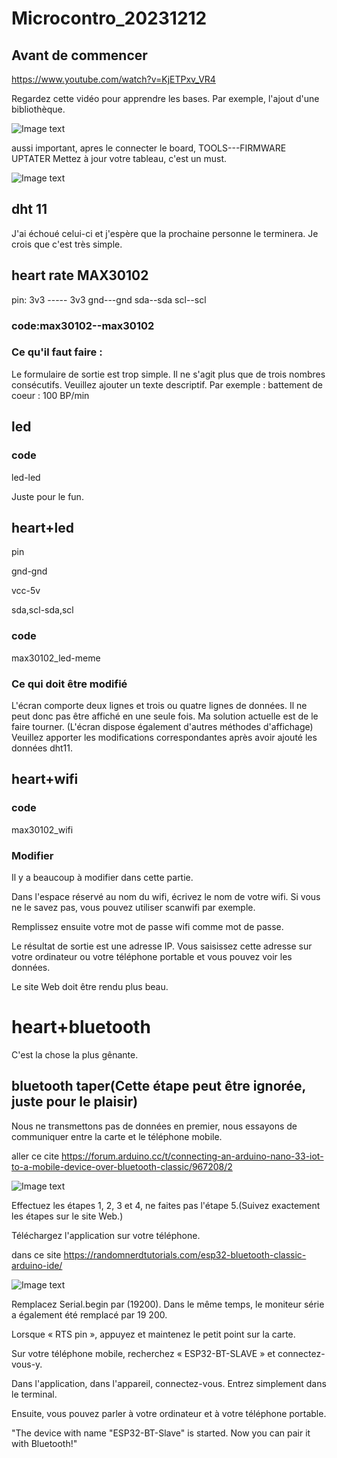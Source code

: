 # Microcontro_20231212
## Avant de commencer 
https://www.youtube.com/watch?v=KjETPxv_VR4

Regardez cette vidéo pour apprendre les bases. Par exemple, l'ajout d'une bibliothèque.

![Image text](https://github.com/romainbbb/Microconti/blob/main/image/1.png)

aussi important, apres le connecter le board, TOOLS---FIRMWARE UPTATER
Mettez à jour votre tableau, c'est un must.

![Image text](https://github.com/romainbbb/Microconti/blob/main/image/2.png)


## dht 11
J'ai échoué celui-ci et j'espère que la prochaine personne le terminera. Je crois que c'est très simple.

## heart rate  MAX30102
pin:
3v3 -----    3v3
gnd---gnd
sda--sda
scl--scl

### code:max30102--max30102

### Ce qu'il faut faire : 
Le formulaire de sortie est trop simple.
Il ne s'agit plus que de trois nombres consécutifs. Veuillez ajouter un texte descriptif. Par exemple : battement de coeur : 100 BP/min

## led

### code
led-led

Juste pour le fun.

## heart+led
pin

gnd-gnd

vcc-5v

sda,scl-sda,scl

### code
max30102_led-meme

### Ce qui doit être modifié
L'écran comporte deux lignes et trois ou quatre lignes de données. Il ne peut donc pas être affiché en une seule fois. Ma solution actuelle est de le faire tourner. (L'écran dispose également d'autres méthodes d'affichage)
Veuillez apporter les modifications correspondantes après avoir ajouté les données dht11.

## heart+wifi

### code
max30102_wifi

### Modifier
Il y a beaucoup à modifier dans cette partie.

Dans l'espace réservé au nom du wifi, écrivez le nom de votre wifi. Si vous ne le savez pas, vous pouvez utiliser scanwifi par exemple.

Remplissez ensuite votre mot de passe wifi comme mot de passe.

Le résultat de sortie est une adresse IP. Vous saisissez cette adresse sur votre ordinateur ou votre téléphone portable et vous pouvez voir les données.

Le site Web doit être rendu plus beau.

# heart+bluetooth 

C'est la chose la plus gênante.

## bluetooth taper(Cette étape peut être ignorée, juste pour le plaisir)
Nous ne transmettons pas de données en premier, nous essayons de communiquer entre la carte et le téléphone mobile.

aller ce cite
https://forum.arduino.cc/t/connecting-an-arduino-nano-33-iot-to-a-mobile-device-over-bluetooth-classic/967208/2

![Image text](https://github.com/romainbbb/Microconti/blob/main/image/3.png)

Effectuez les étapes 1, 2, 3 et 4, ne faites pas l'étape 5.(Suivez exactement les étapes sur le site Web.)

Téléchargez l'application sur votre téléphone.

dans ce site
https://randomnerdtutorials.com/esp32-bluetooth-classic-arduino-ide/

![Image text](https://github.com/romainbbb/Microconti/blob/main/image/4.png)

Remplacez Serial.begin par (19200). Dans le même temps, le moniteur série a également été remplacé par 19 200.

Lorsque « RTS pin », appuyez et maintenez le petit point sur la carte.

Sur votre téléphone mobile, recherchez « ESP32-BT-SLAVE » et connectez-vous-y.

Dans l'application, dans l'appareil, connectez-vous. Entrez simplement dans le terminal.

Ensuite, vous pouvez parler à votre ordinateur et à votre téléphone portable.

"The device with name "ESP32-BT-Slave" is started.
Now you can pair it with Bluetooth!"






